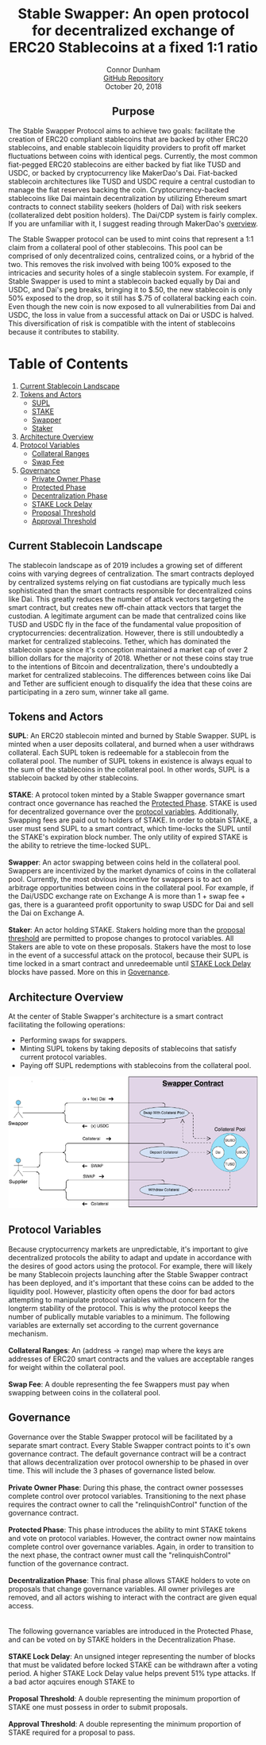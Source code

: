 <div align="center">
	<h1>Stable Swapper: An open protocol for decentralized exchange of ERC20 Stablecoins at a fixed 1:1 ratio</h1>
	Connor Dunham<br>
	<a href="https://github.com/HardForksOverKnives/StableSwapper">GitHub Repository</a><br>
	October 20, 2018
</div>

<h2 align="center">Purpose</h2>
<p>
	The Stable Swapper Protocol aims to achieve two goals: facilitate the creation of ERC20 compliant stablecoins that are backed by other ERC20 stablecoins, and enable stablecoin liquidity providers to profit off market fluctuations between coins with identical pegs. Currently, the most common fiat-pegged ERC20 stablecoins are either backed by fiat like TUSD and USDC, or backed by cryptocurrency like MakerDao's Dai. Fiat-backed stablecoin architectures like TUSD and USDC require a central custodian to manage the fiat reserves backing the coin. Cryptocurrency-backed stablecoins like Dai maintain decentralization by utilizing Ethereum smart contracts to connect stability seekers (holders of Dai) with risk seekers (collateralized debt position holders). The Dai/CDP system is fairly complex. If you are unfamiliar with it, I suggest reading through MakerDao's <a href="https://makerdao.com/whitepaper/">overview</a>.
</p>

<p>
	The Stable Swapper protocol can be used to mint coins that represent a 1:1 claim from a collateral pool of other stablecoins. This pool can be comprised of only decentralized coins, centralized coins, or a hybrid of the two. This removes the risk involved with being 100% exposed to the intricacies and security holes of a single stablecoin system. For example, if Stable Swapper is used to mint a stablecoin backed equally by Dai and USDC, and Dai's peg breaks, bringing it to $.50, the new stablecoin is only 50% exposed to the drop, so it still has $.75 of collateral backing each coin. Even though the new coin is now exposed to all vulnerabilities from Dai and USDC, the loss in value from a successful attack on Dai or USDC is halved. This diversification of risk is compatible with the intent of stablecoins because it contributes to stability.
</p>

# Table of Contents
1. [Current Stablecoin Landscape](#current_stablecoin_landscape)
2. [Tokens and Actors](#tokens_and_actors)
<br><ul><li>[SUPL](#supl)</li><li>[STAKE](#stake)</li><li>[Swapper](#swapper)</li><li>[Staker](#staker)</li></ul>
3. [Architecture Overview](#architecture_overview)
4. [Protocol Variables](#protocol_variables)
<br><ul><li>[Collateral Ranges](#collateral_ranges)</li><li>[Swap Fee](#swap_fee)</li></ul>
5. [Governance](#governance)
<br><ul><li>[Private Owner Phase](#private_owner_phase)</li><li>[Protected Phase](#protected_phase)</li><li>[Decentralization Phase](#decentralization_phase)</li><li>[STAKE Lock Delay](#stake_lock_delay)</li><li>[Proposal Threshold](#proposal_threshold)</li><li>[Approval Threshold](#approval_threshold)</li></ul>

<a name="current_stablecoin_landscape"></a>
<h2>Current Stablecoin Landscape</h2>
<p>
	The stablecoin landscape as of 2019 includes a growing set of different coins with varying degrees of centralization. The smart contracts deployed by centralized systems relying on fiat custodians are typically much less sophisticated than the smart contracts responsible for decentralized coins like Dai. This greatly reduces the number of attack vectors targeting the smart contract, but creates new off-chain attack vectors that target the custodian. A legitimate argument can be made that centralized coins like TUSD and USDC fly in the face of the fundamental value proposition of cryptocurrencies: decentralization. However, there is still undoubtedly a market for centralized stablecoins. Tether, which has dominated the stablecoin space since it's conception maintained a market cap of over 2 billion dollars for the majority of 2018. Whether or not these coins stay true to the intentions of Bitcoin and decentralization, there's undoubtedly a market for centralized stablecoins. The differences between coins like Dai and Tether are sufficient enough to disqualify the idea that these coins are participating in a zero sum, winner take all game.
</p>
	
<a name="tokens_and_actors"></a>
<h2>Tokens and Actors</h2>
<p>
	<a name="supl"></a>
	<b>SUPL</b>: An ERC20 stablecoin minted and burned by Stable Swapper. SUPL is minted when a user deposits collateral, and burned when a user withdraws collateral. Each SUPL token is redeemable for a stablecoin from the collateral pool. The number of SUPL tokens in existence is always equal to the sum of the stablecoins in the collateral pool. In other words, SUPL is a stablecoin backed by other stablecoins.
	<br><br><a name="stake"></a><b>STAKE</b>: A protocol token minted by a Stable Swapper governance smart contract once governance has reached the <a href="#protected_phase">Protected Phase</a>. STAKE is used for decentralized governance over the <a href="#protocol_variables">protocol variables</a>. Additionally, Swapping fees are paid out to holders of STAKE. In order to obtain STAKE, a user must send SUPL to a smart contract, which time-locks the SUPL until the STAKE's expiration block number. The only utility of expired STAKE is the ability to retrieve the time-locked SUPL.
	<br><br><a name="swapper"></a><b>Swapper</b>: An actor swapping between coins held in the collateral pool. Swappers are incentivized by the market dynamics of coins in the collateral pool. Currently, the most obvious incentive for swappers is to act on arbitrage opportunities between coins in the collateral pool. For example, if the Dai/USDC exchange rate on Exchange A is more than 1 + swap fee + gas, there is a guaranteed profit opportunity to swap USDC for Dai and sell the Dai on Exchange A.
	<br><br><a name="staker"></a><b>Staker</b>: An actor holding STAKE. Stakers holding more than the <a href="#proposal_threshold">proposal threshold</a> are permitted to propose changes to protocol variables. All Stakers are able to vote on these proposals. Stakers have the most to lose in the event of a successful attack on the protocol, because their SUPL is time locked in a smart contract and unredeemable until <a href="#stake_lock_delay">STAKE Lock Delay</a> blocks have passed. More on this in <a href="#governance">Governance</a>.
</p>

<a name="architecture_overview"></a>
<h2>Architecture Overview</h2>
<p>
	At the center of Stable Swapper's architecture is a smart contract facilitating the following operations:
	<ul>
		<li>Performing swaps for swappers.</li>
		<li>Minting SUPL tokens by taking deposits of stablecoins that satisfy current protocol variables.</li>
		<li>Paying off SUPL redemptions with stablecoins from the collateral pool.</li>
	</ul>
</p>

![Actors](./assets/Actors.png)
<a name="protocol_variables"></a>
<h2>Protocol Variables</h2>
<p>
	Because cryptocurrency markets are unpredictable, it's important to give decentralized protocols the ability to adapt and update in accordance with the desires of good actors using the protocol. For example, there will likely be many Stablecoin projects launching after the Stable Swapper contract has been deployed, and it's important that these coins can be added to the liquidity pool. However, plasticity often opens the door for bad actors attempting to manipulate protocol variables without concern for the longterm stability of the protocol. This is why the protocol keeps the number of publically mutable variables to a minimum. The following variables are externally set according to the current governance mechanism.
	<br><br><a name="collateral_ranges"/><b>Collateral Ranges</b>: An (address -> range) map where the keys are addresses of ERC20 smart contracts and the values are acceptable ranges for weight within the collateral pool.
	<br><br><a name="swap_fee"/><b>Swap Fee</b>: A double representing the fee Swappers must pay when swapping between coins in the collateral pool.
</p>

<a name="governance"></a>
<h2>Governance</h2>
<p>
	Governance over the Stable Swapper protocol will be facilitated by a separate smart contract. Every Stable Swapper contract points to it's own governance contract. The default governance contract will be a contract that allows decentralization over protocol ownership to be phased in over time. This will include the 3 phases of governance listed below.
	<br><br><a name="private_owner_phase"/><b>Private Owner Phase</b>: During this phase, the contract owner possesses complete control over protocol variables. Transitioning to the next phase requires the contract owner to call the "relinquishControl" function of the governance contract.
	<br><br><a name="protected_phase"/><b>Protected Phase</b>: This phase introduces the ability to mint STAKE tokens and vote on protocol variables. However, the contract owner now maintains complete control over governance variables. Again, in order to transition to the next phase, the contract owner must call the "relinquishControl" function of the governance contract.
	<br><br><a name="decentralization_phase"/><b>Decentralization Phase</b>: This final phase allows STAKE holders to vote on proposals that change governance variables. All owner privileges are removed, and all actors wishing to interact with the contract are given equal access.
	<br><br><br>The following governance variables are introduced in the Protected Phase, and can be voted on by STAKE holders in the Decentralization Phase.
	<br><br><a name="stake_lock_delay"/><b>STAKE Lock Delay</b>: An unsigned integer representing the number of blocks that must be validated before locked STAKE can be withdrawn after a voting period. A higher STAKE Lock Delay value helps prevent 51% type attacks. If a bad actor aqcuires enough STAKE to 
	<br><br><a name="proposal_threshold"/><b>Proposal Threshold</b>: A double representing the minimum proportion of STAKE one must possess in order to submit proposals.
	<br><br><a name="approval_threshold"/><b>Approval Threshold</b>: A double representing the minimum proportion of STAKE required for a proposal to pass.
</p>

